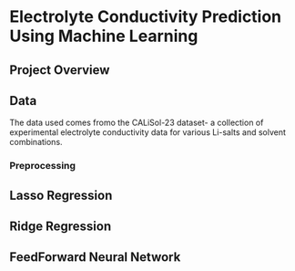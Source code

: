 # Electrolyte Conductivity Prediction Using Machine Learning

## Project Overview

## Data
The data used comes fromo the CALiSol-23 dataset- a collection of experimental electrolyte conductivity data for various Li-salts and solvent combinations.
### Preprocessing

## Lasso Regression
## Ridge Regression
## FeedForward Neural Network
